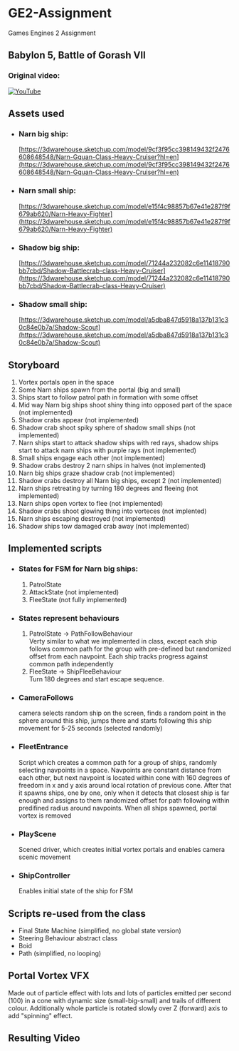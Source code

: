 # GE2-Assignment
Games Engines 2 Assignment

## Babylon 5, Battle of Gorash VII

### Original video:  
[![YouTube](http://img.youtube.com/vi/TzPxVdL528Y/0.jpg)](https://www.youtube.com/watch?v=TzPxVdL528Y)
  


  
## Assets used
- ### Narn big ship:
  [https://3dwarehouse.sketchup.com/model/9cf3f95cc398149432f2476608648548/Narn-Gquan-Class-Heavy-Cruiser?hl=en](https://3dwarehouse.sketchup.com/model/9cf3f95cc398149432f2476608648548/Narn-Gquan-Class-Heavy-Cruiser?hl=en)

- ### Narn small ship:
  [https://3dwarehouse.sketchup.com/model/e15f4c98857b67e41e287f9f679ab620/Narn-Heavy-Fighter](https://3dwarehouse.sketchup.com/model/e15f4c98857b67e41e287f9f679ab620/Narn-Heavy-Fighter)

- ### Shadow big ship:
  [https://3dwarehouse.sketchup.com/model/71244a232082c6e11418790bb7cbd/Shadow-Battlecrab-class-Heavy-Cruiser](https://3dwarehouse.sketchup.com/model/71244a232082c6e11418790bb7cbd/Shadow-Battlecrab-class-Heavy-Cruiser)

- ### Shadow small ship:
  [https://3dwarehouse.sketchup.com/model/a5dba847d5918a137b131c30c84e0b7a/Shadow-Scout](https://3dwarehouse.sketchup.com/model/a5dba847d5918a137b131c30c84e0b7a/Shadow-Scout)

  
  
## Storyboard
1. Vortex portals open in the space
2. Some Narn ships spawn from the portal (big and small)
3. Ships start to follow patrol path in formation with some offset
4. Mid way Narn big ships shoot shiny thing into opposed part of the space (not implemented)
5. Shadow crabs appear (not implemented)
6. Shadow crab shoot spiky sphere of shadow small ships (not implemented)
7. Narn ships start to attack shadow ships with red rays, shadow ships start to attack narn ships with purple rays (not implemented)
8. Small ships engage each other (not implemented)
9. Shadow crabs destroy 2 narn ships in halves (not implemented)
10. Narn big ships graze shadow crab (not implemented)
11. Shadow crabs destroy all Narn big ships, except 2 (not implemented)
12. Narn ships retreating by turning 180 degrees and fleeing (not implemented)
13. Narn ships open vortex to flee (not implemented)
14. Shadow crabs shoot glowing thing into vorteces (not implented)
15. Narn ships escaping destroyed (not implemented)
16. Shadow ships tow damaged crab away (not implemented)


## Implemented scripts
- ### States for FSM for Narn big ships:  
  1. PatrolState
  2. AttackState (not implemented)
  3. FleeState (not fully implemented)

- ### States represent behaviours  
  1. PatrolState -> PathFollowBehaviour  
     Verty similar to what we implemented in class, except each ship follows common path for the group with pre-defined but randomized offset from each navpoint. Each ship tracks progress against common path independently
  2. FleeState -> ShipFleeBehaviour  
     Turn 180 degrees and start escape sequence.

- ### CameraFollows  
  camera selects random ship on the screen, finds a random point in the sphere around this ship, jumps there and starts following this ship movement for 5-25 seconds (selected randomly) 

- ### FleetEntrance  
  Script which creates a common path for a group of ships, randomly selecting navpoints in a space. Navpoints are constant distance from each other, but next navpoint is located within cone with 160 degrees of freedom in x and y axis around local rotation of previous cone. After that it spawns ships, one by one, only when it detects that closest ship is far enough and assigns to them randomized offset for path following within predifined radius around navpoints. When all ships spawned, portal vortex is removed

- ### PlayScene  
  Scened driver, which creates initial vortex portals and enables camera scenic movement

- ### ShipController  
  Enables initial state of the ship for FSM

## Scripts re-used from the class
- Final State Machine (simplified, no global state version)
- Steering Behaviour abstract class
- Boid
- Path (simplified, no looping)

## Portal Vortex VFX
Made out of particle effect with lots and lots of particles emitted per second (100) in a cone with dynamic size (small-big-small) and trails of different colour. Additionally whole particle is rotated slowly over Z (forward) axis to add "spinning" effect.

## Resulting Video